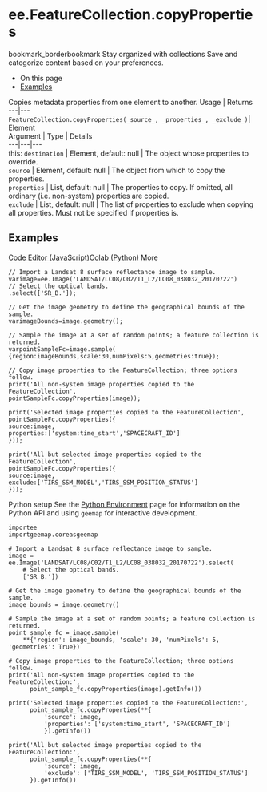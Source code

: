  
#  ee.FeatureCollection.copyProperties
bookmark_borderbookmark Stay organized with collections  Save and categorize content based on your preferences.
  * On this page
  * [Examples](https://developers.google.com/earth-engine/apidocs/ee-featurecollection-copyproperties#examples)


Copies metadata properties from one element to another.
Usage | Returns  
---|---  
`FeatureCollection.copyProperties(_source_, _properties_, _exclude_)`|  Element  
Argument | Type | Details  
---|---|---  
this: `destination` | Element, default: null | The object whose properties to override.  
`source` | Element, default: null | The object from which to copy the properties.  
`properties` | List, default: null | The properties to copy. If omitted, all ordinary (i.e. non-system) properties are copied.  
`exclude` | List, default: null | The list of properties to exclude when copying all properties. Must not be specified if properties is.  
## Examples
[Code Editor (JavaScript)](https://developers.google.com/earth-engine/apidocs/ee-featurecollection-copyproperties#code-editor-javascript-sample)[Colab (Python)](https://developers.google.com/earth-engine/apidocs/ee-featurecollection-copyproperties#colab-python-sample) More
```
// Import a Landsat 8 surface reflectance image to sample.
varimage=ee.Image('LANDSAT/LC08/C02/T1_L2/LC08_038032_20170722')
// Select the optical bands.
.select(['SR_B.']);

// Get the image geometry to define the geographical bounds of the sample.
varimageBounds=image.geometry();

// Sample the image at a set of random points; a feature collection is returned.
varpointSampleFc=image.sample(
{region:imageBounds,scale:30,numPixels:5,geometries:true});

// Copy image properties to the FeatureCollection; three options follow.
print('All non-system image properties copied to the FeatureCollection',
pointSampleFc.copyProperties(image));

print('Selected image properties copied to the FeatureCollection',
pointSampleFc.copyProperties({
source:image,
properties:['system:time_start','SPACECRAFT_ID']
}));

print('All but selected image properties copied to the FeatureCollection',
pointSampleFc.copyProperties({
source:image,
exclude:['TIRS_SSM_MODEL','TIRS_SSM_POSITION_STATUS']
}));
```
Python setup
See the [ Python Environment](https://developers.google.com/earth-engine/guides/python_install) page for information on the Python API and using `geemap` for interactive development.
```
importee
importgeemap.coreasgeemap
```
```
# Import a Landsat 8 surface reflectance image to sample.
image = ee.Image('LANDSAT/LC08/C02/T1_L2/LC08_038032_20170722').select(
    # Select the optical bands.
    ['SR_B.'])

# Get the image geometry to define the geographical bounds of the sample.
image_bounds = image.geometry()

# Sample the image at a set of random points; a feature collection is returned.
point_sample_fc = image.sample(
    **{'region': image_bounds, 'scale': 30, 'numPixels': 5, 'geometries': True})

# Copy image properties to the FeatureCollection; three options follow.
print('All non-system image properties copied to the FeatureCollection:',
      point_sample_fc.copyProperties(image).getInfo())

print('Selected image properties copied to the FeatureCollection:',
      point_sample_fc.copyProperties(**{
          'source': image,
          'properties': ['system:time_start', 'SPACECRAFT_ID']
          }).getInfo())

print('All but selected image properties copied to the FeatureCollection:',
      point_sample_fc.copyProperties(**{
          'source': image,
          'exclude': ['TIRS_SSM_MODEL', 'TIRS_SSM_POSITION_STATUS']
      }).getInfo())
```


